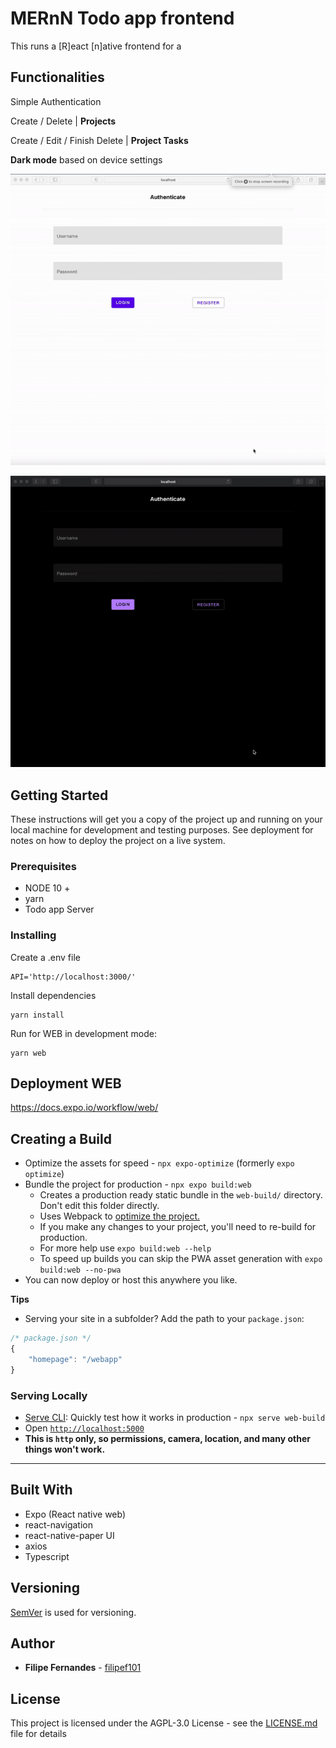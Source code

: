 # MERnN Todo app frontend

This runs a [R]eact [n]ative frontend for a 

## Functionalities

Simple Authentication

Create / Delete | **Projects**

Create / Edit / Finish Delete | **Project Tasks**

**Dark mode** based on device settings


![](light.gif)

![](dark.gif)

## Getting Started

These instructions will get you a copy of the project up and running on your local machine for development and testing purposes. See deployment for notes on how to deploy the project on a live system.

### Prerequisites

 * NODE 10 +
 * yarn
 * Todo app Server

### Installing


Create a .env file 

```
API='http://localhost:3000/'
```

Install dependencies

```
yarn install
```

Run for WEB in development mode:
```
yarn web
```

## Deployment WEB
https://docs.expo.io/workflow/web/

## Creating a Build

- Optimize the assets for speed - `npx expo-optimize` (formerly `expo optimize`)
- Bundle the project for production - `npx expo build:web`
  - Creates a production ready static bundle in the `web-build/` directory. Don't edit this folder directly.
  - Uses Webpack to [optimize the project.][webpack-optimize]
  - If you make any changes to your project, you'll need to re-build for production.
  - For more help use `expo build:web --help`
  - To speed up builds you can skip the PWA asset generation with `expo build:web --no-pwa`
- You can now deploy or host this anywhere you like.

**Tips**

- Serving your site in a subfolder? Add the path to your `package.json`:

```js
/* package.json */
{
    "homepage": "/webapp"
}
``` 

[webpack-optimize]: https://webpack.js.org/configuration/optimization/

### Serving Locally

- [Serve CLI][serve-cli]: Quickly test how it works in production - `npx serve web-build`
- Open [`http://localhost:5000`](http://localhost:5000)
- **This is `http` only, so permissions, camera, location, and many other things won't work.**

[serve-cli]: https://www.npmjs.com/package/serve

---

## Built With

* Expo (React native web)
* react-navigation
* react-native-paper UI
* axios
* Typescript

## Versioning

 [SemVer](http://semver.org/) is used for versioning. 
## Author

* **Filipe Fernandes** - [filipef101](https://github.com/filipef101)

## License

This project is licensed under the AGPL-3.0 License - see the [LICENSE.md](LICENSE.md) file for details
